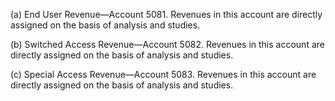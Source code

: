 (a) End User Revenue—Account 5081. Revenues in this account are directly assigned on the basis of analysis and studies.

(b) Switched Access Revenue—Account 5082. Revenues in this account are directly assigned on the basis of analysis and studies.

(c) Special Access Revenue—Account 5083. Revenues in this account are directly assigned on the basis of analysis and studies.

